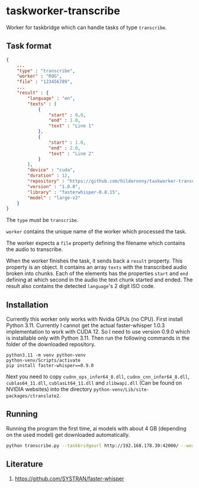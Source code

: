 # taskworker-transcribe

Worker for taskbridge which can handle tasks of type `transcribe`.

## Task format

```json
{
    ...
    "type" : "transcribe",
    "worker" : "ROG",
    "file" : "123456789",
    ...
    "result" : {
        "language" : "en",
        "texts" : [
            {
                "start" : 0.0,
                "end" : 1.0,
                "text" : "Line 1"
            },
            {
                "start" : 1.0,
                "end" : 2.0,
                "text" : "Line 2"
            }
        ],
        "device" : "cuda",
        "duration" : 12,
        "repository" : "https://github.com/hilderonny/taskworker-transcribe",
        "version" : "1.0.0",
        "library" : "fasterwhisper-0.8.15",
        "model" : "large-v2"
    }
}
```

The `type` must be `transcribe`.

`worker` contains the unique name of the worker which processed the task.

The worker expects a `file` property defining the filename which contains the audio to transcribe.

When the worker finishes the task, it sends back a `result` property. This property is an object. It contains an array `texts` with the transcribed audio broken into chunks. Each of the elements has the properties `start` and `end` defining at which second in the audio the text chunk started and ended. The result also contains the detected `language`'s 2 digit ISO code.

## Installation

Currently this worker only works with Nvidia GPUs (no CPU).
First install Python 3.11.
Currently I cannot get the actual faster-whisper 1.0.3 implementation to work with CUDA 12.
So I need to use version 0.9.0 which is installable only with Python 3.11.
Then run the following commands in the folder of the downloaded repository.

```
python3.11 -m venv python-venv
python-venv/Scripts/activate
pip install faster-whisper==0.9.0
```

Next you need to copy `cudnn_ops_infer64_8.dll`, `cudnn_cnn_infer64_8.dll`, `cublas64_11.dll`, `cublasLt64_11.dll` and `zlibwapi.dll` (Can be found on NVIDIA websites) into the directory `python-venv/Lib/site-packages/ctranslate2`.

## Running

Running the program the first time, ai models with about 4 GB (depending on the used model) get downloaded automatically.

```sh
python transcribe.py --taskbridgeurl http://192.168.178.39:42000/ --worker ROG --model large-v2
```

## Literature

1. https://github.com/SYSTRAN/faster-whisper